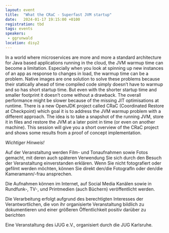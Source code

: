 ```yaml
---
layout: event
title:  "What the CRaC - Superfast JVM startup"
date:   2024-01-17 19:15:00 +0100
registration: tbd
tags: events
speakers:
 - ggrunwald
location: disy2
---
```


In a world where microservices are more and more a standard architecture for Java based applications running in the cloud, the JVM warmup time can become a limitation. Especially when you look at spinning up new instances of an app as response to changes in load, the warmup time can be a problem. Native images are one solution to solve these problems because their statically ahead of time compiled code simply doesn’t have to warmup and so has short startup time. But even with the shorter startup time and smaller footprint it doesn’t come without a drawback. The overall performance might be slower because of the missing JIT optimisations at runtime. There is a new OpenJDK project called CRaC (Coordinated Restore at Checkpoint) which goal it is to address the JVM warmup problem with a different approach. The idea is to take a snapshot of the running JVM, store it in files and restore the JVM at a later point in time (or even on another machine). This session will give you a short overview of the CRaC project and shows some results from a proof of concept implementation.

*Wichtiger Hinweis!*

Auf der Veranstaltung werden Film- und Tonaufnahmen sowie Fotos gemacht, mit deren auch späteren Verwendung Sie sich durch den Besuch der Veranstaltung einverstanden erklären. Wenn Sie nicht fotografiert oder gefilmt werden möchten, können Sie direkt den/die FotografIn oder den/die Kameramann/-frau ansprechen.

Die Aufnahmen können im Internet, auf Social Media Kanälen sowie in Rundfunk-, TV-, und Printmedien (auch Büchern) veröffentlicht werden.

Die Verarbeitung erfolgt aufgrund des berechtigten Interesses der Verantwortlichen, die von ihr organisierte Veranstaltung bildlich zu dokumentieren und einer größeren Öffentlichkeit positiv darüber zu berichten

Eine Veranstaltung des iJUG e.V., organisiert durch die JUG Karlsruhe.
